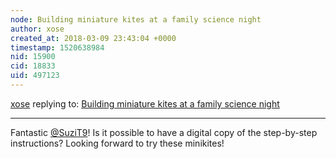 ```yaml
---
node: Building miniature kites at a family science night
author: xose
created_at: 2018-03-09 23:43:04 +0000
timestamp: 1520638984
nid: 15900
cid: 18833
uid: 497123
---
```




[xose](../profile/xose) replying to: [Building miniature kites at a family science night](../notes/SuziT9/03-08-2018/building-miniature-kites-at-a-family-science-night)

----
Fantastic [@SuziT9](/profile/SuziT9)! Is it possible to have a digital copy of the step-by-step instructions? Looking forward to try these minikites!